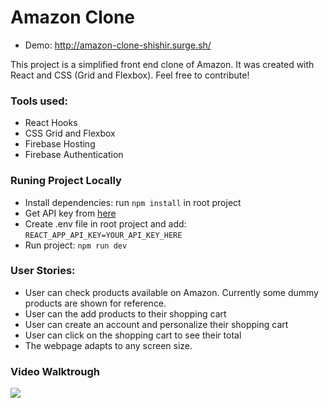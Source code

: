 # Amazon Clone

- Demo: http://amazon-clone-shishir.surge.sh/

This project is a simplified front end clone of Amazon. It was created with React and CSS (Grid and Flexbox). Feel free to contribute!

### Tools used:

- React Hooks
- CSS Grid and Flexbox
- Firebase Hosting
- Firebase Authentication

### Runing Project Locally

- Install dependencies: run `npm install` in root project
- Get API key from [here](https://www.themoviedb.org/documentation/api)
- Create .env file in root project and add: `REACT_APP_API_KEY=YOUR_API_KEY_HERE`
- Run project: `npm run dev`

### User Stories:

- User can check products available on Amazon. Currently some dummy products are shown for reference.
- User can the add products to their shopping cart
- User can create an account and personalize their shopping cart
- User can click on the shopping cart to see their total
- The webpage adapts to any screen size.

### Video Walktrough

![](https://github.com/AndresXI/Netflix-Clone/blob/master/netflix-demo.gif?raw=true)

